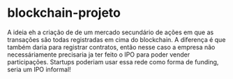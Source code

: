 # blockchain-projeto

A ideia eh a criação de de um mercado secundário de ações em que as transações
são todas registradas em cima do blockchain. A diferença é que também daria para registrar contratos, então nesse caso
a empresa não necessáriamente precisaria ja ter feito o IPO para poder vender participações. Startups poderiam usar essa
rede como forma de funding, seria um IPO informal!
